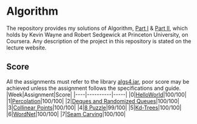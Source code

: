 # Algorithm

The repository provides my solutions of Algorithm, [Part I](https://www.coursera.org/learn/algorithms-part1?) & [Part II](https://www.coursera.org/learn/algorithms-part2?), which holds by Kevin Wayne and Robert Sedgewick at Princeton University, on Coursera.
Any description of the project in this repository is stated on the lecture website.

## Score
All the assignments must refer to the library [algs4.jar](https://algs4.cs.princeton.edu/code/), poor score may be achieved unless the assignment follows the specifications and guide.
|Week|Assignment|Score|
|----|----------|-----|
|0|[HelloWorld](https://github.com/Pandede/Algorithm/tree/master/HelloWorld)|100/100|
|1|[Percolation](https://github.com/Pandede/Algorithm/tree/master/Percolation)|100/100|
|2|[Deques and Randomized Queues](https://github.com/Pandede/Algorithm/tree/master/Queues)|100/100|
|3|[Collinear Points](https://github.com/Pandede/Algorithm/tree/master/CollinearPoints)|100/100|
|4|[8 Puzzle](https://github.com/Pandede/Algorithm/tree/master/8Puzzle)|99/100|
|5|[Kd-Trees](https://github.com/Pandede/Algorithm/tree/master/KdTree)|100/100|
|6|[WordNet](https://github.com/Pandede/Algorithm/tree/master/WordNet)|100/100|
|7|[Seam Carving](https://github.com/Pandede/Algorithm/tree/master/SeamCarving)|100/100|